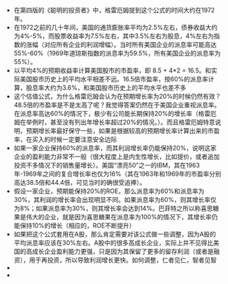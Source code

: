 - 在第四版的《聪明的投资者》中，格雷厄姆提到这个公式的时间大约在1972年。
- 在1972之前的几十年间，美国的通货膨胀率平均为2.5%左右，债券收益大约为4%-5%，而股票收益率为7.5%左右，其中3.5%左右为股息，4%左右为指数的涨幅（对应所有企业的利润增幅）。当时所有美国企业的派息率可能高达55%-60%（1969年道琼斯指数的派息率为59.5%，所有美国企业的派息率为55%）。
- 以平均4%的预期收益率计算美国股市的市盈率，即 8.5 + 4*2 = 16.5。和实际美国股市历史上的平均水平相差不远。16.5倍市盈率，按60%的派息率计算，股息率大约为3.6%，和美国股市历史上的平均水平也差不多
- 这个估值公式，为什么格雷厄姆会认为在预期增长率为20%的时候仍然有效？48.5倍的市盈率是不是太高了呢？我觉得答案仍然在于美国企业重视派息率。在派息率高达60%的情况下，极少有公司能长期保持20%的增长率（格雷厄姆在举例时，甚至没有列出年增长率超过20%的情况。）。而且格雷厄姆特意说明，预期增长率最好保守一些，如果是根据较高的预期增长率计算出来的市盈率，在买入的时候一定要注意安全边际
- 如果一家企业保持60%的派息率，而其利润增长率仍能保持20%，说明这家企业的盈利能力非常不一般（很大程度上是内生性增长，比如提价，或者追加投资不多情况下的销售量增长）。美国“漂亮50”之一的IBM，其在1963年-1969年之间的复合增长率也仅为16%（其在1963年和1969年的市盈率分别高达38.5倍和44.4倍，可见当时的确很受追捧）。
- 假设一家企业，预期能保持20%的ROE，那么派息率为60%和派息率为30%，其利润的增长率会出现明显不同。如果派息率为60%，则其增长率仅为8%；如果派息率为30%，则其增长率会达到14%。巴菲特之所以称喜思糖果是伟大的企业，就是因为喜思糖果在派息率为100%的情况下，其增长率仍能保持10%的增长（相应的，ROE不断提升）
- 如果把这个公式套用在A股，那么肯定需要对该公式做一些调整，因为A股的平均派息率应该在30%左右。A股中的很多高成长企业，实际上并不见得比美国的高成长企业盈利能力更强，只是因为其保留了更多的留存利润（或者是融资），用于再投资，所以导致利润增长更快。如何调整，仁者见仁，智者见智
-
-